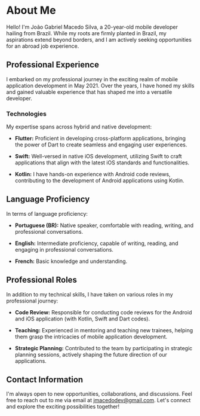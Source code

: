 # About Me

Hello! I'm João Gabriel Macedo Silva, a 20-year-old mobile developer hailing from Brazil. While my roots are firmly planted in Brazil, my aspirations extend beyond borders, and I am actively seeking opportunities for an abroad job experience.

## Professional Experience

I embarked on my professional journey in the exciting realm of mobile application development in May 2021. Over the years, I have honed my skills and gained valuable experience that has shaped me into a versatile developer.

### Technologies

My expertise spans across hybrid and native development:

- **Flutter:** Proficient in developing cross-platform applications, bringing the power of Dart to create seamless and engaging user experiences.
  
- **Swift:** Well-versed in native iOS development, utilizing Swift to craft applications that align with the latest iOS standards and functionalities.

- **Kotlin:** I have hands-on experience with Android code reviews, contributing to the development of Android applications using Kotlin.

## Language Proficiency

In terms of language proficiency:

- **Portuguese (BR):** Native speaker, comfortable with reading, writing, and professional conversations.

- **English:** Intermediate proficiency, capable of writing, reading, and engaging in professional conversations.

- **French:** Basic knowledge and understanding.

## Professional Roles

In addition to my technical skills, I have taken on various roles in my professional journey:

- **Code Review:** Responsible for conducting code reviews for the Android and iOS application (with Kotlin, Swift and Dart codes).

- **Teaching:** Experienced in mentoring and teaching new trainees, helping them grasp the intricacies of mobile application development.

- **Strategic Planning:** Contributed to the team by participating in strategic planning sessions, actively shaping the future direction of our applications.

## Contact Information

I'm always open to new opportunities, collaborations, and discussions. Feel free to reach out to me via email at [jmacedodev@gmail.com](mailto:jmacedodev@gmail.com). Let's connect and explore the exciting possibilities together!
